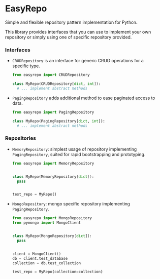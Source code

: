 # EasyRepo
Simple and flexible repository pattern implementation for Python.

This library provides interfaces that you can use to implement your own repository or simply using one of specific 
repository provided.

### Interfaces

- `CRUDRepository` is an interface for generic CRUD operations for a specific type.
  
  ```python
  from easyrepo import CRUDRepository
  
  class MyRepo(CRUDRepository[dict, int]):
    # ... implement abstract methods
  ```  
  
- `PagingRepository` adds additional method to ease paginated access to data.

  ```python
  from easyrepo import PagingRepository
  
  class MyRepo(PagingRepository[dict, int]):
    # ... implement abstract methods
  ```

### Repositories

- `MemoryRepository`: simplest usage of repository implementing `PagingRepository`, suited for rapid bootstrapping and prototyping.

  ```python
  from easyrepo import MemoryRepository
  
  
  class MyRepo(MemoryRepository[dict]):
    pass
  
  
  test_repo = MyRepo()
  ```
  
- `MongoRepository`: mongo specific repository implementing `PagingRepository`.

  ```python
  from easyrepo import MongoRepository
  from pymongo import MongoClient
  
  
  class MyRepo(MongoRepository[dict]):
    pass
  
  
  client = MongoClient()
  db = client.test_database
  collection = db.test_collection
  
  test_repo = MyRepo(collection=collection)
  ```


